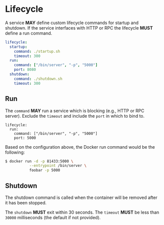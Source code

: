 # Lifecycle

A service **MAY** define custom lifecycle commands for startup and shutdown. If the service interfaces with HTTP or RPC the lifecycle **MUST** define a run command.

```yaml
lifecycle:
  startup:
    command: ./startup.sh
    timeout: 300
  run:
    command: ["/bin/server", "-p", "5000"]
    port: 8080
  shutdown:
    command: ./shutdown.sh
    timeout: 300
```

## Run
The `command` **MAY** run a service which is blocking (e.g., HTTP or RPC server). Exclude the `timeout` and include the `port` in which to bind to.


```yaml{2,3,4}
lifecycle:
  run:
    command: ["/bin/server", "-p", "5000"]
    port: 5000
```

Based on the configuration above, the Docker run command would be the following:

```bash
$ docker run -d -p 81433:5000 \
           --entrypoint /bin/server \
           foobar -p 5000
```


## Shutdown

The shutdown command is called when the container will be removed after it has been stopped.

The `shutdown` **MUST** exit within 30 seconds.
The `timeout` **MUST** be less than `30000` milliseconds (the default if not provided).
